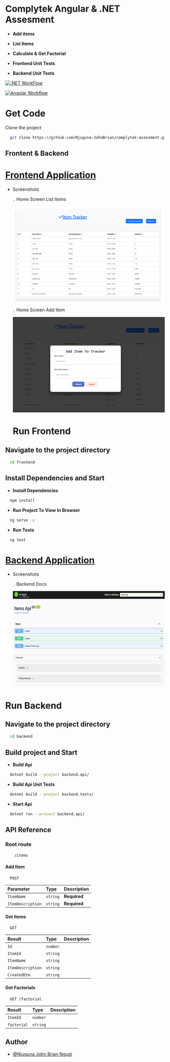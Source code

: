 # Complytek Angular & .NET Assesment

- __Add items__

- __List Items__

- __Calculate & Get Factorial__
-  __Frontend Unit Tests__
-  __Backend Unit Tests__


[![.NET WorkFlow](https://github.com/Njuguna-JohnBrian/complytek-assesment/actions/workflows/dotnet.yml/badge.svg)](https://github.com/Njuguna-JohnBrian/complytek-assesment/actions/workflows/dotnet.yml)

[![Angular Workflow](https://github.com/Njuguna-JohnBrian/complytek-assesment/actions/workflows/angular.yml/badge.svg)](https://github.com/Njuguna-JohnBrian/complytek-assesment/actions/workflows/angular.yml)

# Get Code

Clone the project

```bash
  git clone https://github.com/Njuguna-JohnBrian/complytek-assesment.git
```

## **Frontent & Backend**

# [Frontend Application]()
- Screenshots

  `.` Home Screen List Items


  <img alt="Home Screen" height="300" src="./fe.png" width="700">


    `.` Home Screen Add Item


  <img alt="Home Screen Add Item" height="300" src="./fe_add.png" width="700">

  # Run Frontend

## Navigate to the project directory

```bash
  cd frontend
```

## Install Dependencies and Start

- __Install Dependencies__

```bash
  npm install
```

- __Run Project To View In Browser__

```bash
  ng serve -o
```

- __Run Tests__

```bash
  ng test
```

# [Backend Application]()

- Screenshots

  `.` Backend Docs


  <img alt="Backend Docs" height="300" src="./be.png" width="700">



# Run Backend

## Navigate to the project directory

```bash
  cd backend
```

## Build project and Start

- __Build Api__

```bash
  dotnet build --project backend.api/
```

- __Build Api Unit Tests__

```bash
  dotnet build --project backend.tests/
```

- __Start Api__

```bash
  dotnet run --project backend.api/
```

## API Reference


### Root route

```http
    /items
```

#### Add Item

```http
  POST
```

| Parameter | Type     | Description                |
| :-------- | :------- | :------------------------- |
| `ItemName` | `string` | **Required** |
| `ItemDescription` | `string` | **Required** |

#### Get Items

```http
  GET
```

| Result | Type     | Description                       |
| :-------- | :------- | :-------------------------------- |
| `Id`      | `number` | |
| `ItemId` | `string` ||
| `ItemName` | `string` ||
| `ItemDescription` | `string` ||
| `CreatedDtm` | `string` ||


#### Get Factorials

```http
  GET /factorial
```

| Result | Type     | Description                       |
| :-------- | :------- | :-------------------------------- |
| `ItemId` | `number` ||
| `factorial` | `string` ||


## Author

- [@Njuguna John Brian Ngugi](https://github.com/Njuguna-JohnBrian)


